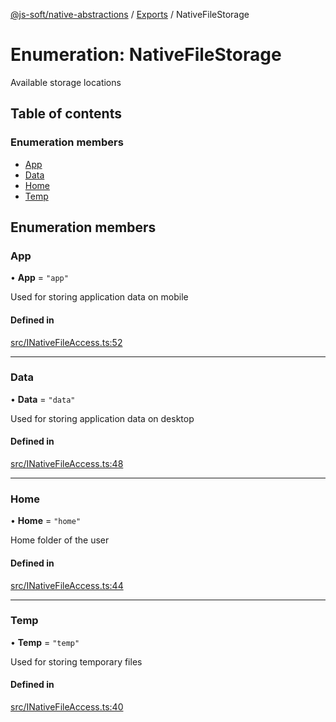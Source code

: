 [@js-soft/native-abstractions](../README.md) / [Exports](../modules.md) / NativeFileStorage

# Enumeration: NativeFileStorage

Available storage locations

## Table of contents

### Enumeration members

- [App](NativeFileStorage.md#app)
- [Data](NativeFileStorage.md#data)
- [Home](NativeFileStorage.md#home)
- [Temp](NativeFileStorage.md#temp)

## Enumeration members

### App

• **App** = `"app"`

Used for storing application data on mobile

#### Defined in

[src/INativeFileAccess.ts:52](https://github.com/js-soft/ts-native-access/blob/2235f5c/packages/abstractions/src/INativeFileAccess.ts#L52)

___

### Data

• **Data** = `"data"`

Used for storing application data on desktop

#### Defined in

[src/INativeFileAccess.ts:48](https://github.com/js-soft/ts-native-access/blob/2235f5c/packages/abstractions/src/INativeFileAccess.ts#L48)

___

### Home

• **Home** = `"home"`

Home folder of the user

#### Defined in

[src/INativeFileAccess.ts:44](https://github.com/js-soft/ts-native-access/blob/2235f5c/packages/abstractions/src/INativeFileAccess.ts#L44)

___

### Temp

• **Temp** = `"temp"`

Used for storing temporary files

#### Defined in

[src/INativeFileAccess.ts:40](https://github.com/js-soft/ts-native-access/blob/2235f5c/packages/abstractions/src/INativeFileAccess.ts#L40)
